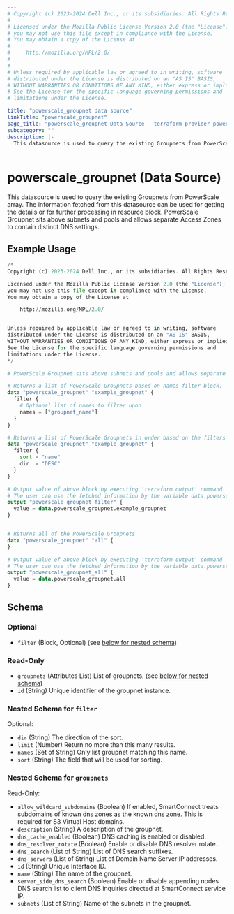 ```yaml
---
# Copyright (c) 2023-2024 Dell Inc., or its subsidiaries. All Rights Reserved.
#
# Licensed under the Mozilla Public License Version 2.0 (the "License");
# you may not use this file except in compliance with the License.
# You may obtain a copy of the License at
#
#     http://mozilla.org/MPL/2.0/
#
#
# Unless required by applicable law or agreed to in writing, software
# distributed under the License is distributed on an "AS IS" BASIS,
# WITHOUT WARRANTIES OR CONDITIONS OF ANY KIND, either express or implied.
# See the License for the specific language governing permissions and
# limitations under the License.

title: "powerscale_groupnet data source"
linkTitle: "powerscale_groupnet"
page_title: "powerscale_groupnet Data Source - terraform-provider-powerscale"
subcategory: ""
description: |-
  This datasource is used to query the existing Groupnets from PowerScale array. The information fetched from this datasource can be used for getting the details or for further processing in resource block. PowerScale Groupnet sits above subnets and pools and allows separate Access Zones to contain distinct DNS settings.
---
```


# powerscale_groupnet (Data Source)

This datasource is used to query the existing Groupnets from PowerScale array. The information fetched from this datasource can be used for getting the details or for further processing in resource block. PowerScale Groupnet sits above subnets and pools and allows separate Access Zones to contain distinct DNS settings.

## Example Usage

```terraform
/*
Copyright (c) 2023-2024 Dell Inc., or its subsidiaries. All Rights Reserved.

Licensed under the Mozilla Public License Version 2.0 (the "License");
you may not use this file except in compliance with the License.
You may obtain a copy of the License at

    http://mozilla.org/MPL/2.0/


Unless required by applicable law or agreed to in writing, software
distributed under the License is distributed on an "AS IS" BASIS,
WITHOUT WARRANTIES OR CONDITIONS OF ANY KIND, either express or implied.
See the License for the specific language governing permissions and
limitations under the License.
*/

# PowerScale Groupnet sits above subnets and pools and allows separate Access Zones to contain distinct DNS settings.

# Returns a list of PowerScale Groupnets based on names filter block. 
data "powerscale_groupnet" "example_groupnet" {
  filter {
    # Optional list of names to filter upon
    names = ["groupnet_name"]
  }
}

# Returns a list of PowerScale Groupnets in order based on the filters in the filter block. 
data "powerscale_groupnet" "example_groupnet" {
  filter {
    sort = "name"
    dir  = "DESC"
  }
}

# Output value of above block by executing 'terraform output' command.
# The user can use the fetched information by the variable data.powerscale_groupnet.example_groupnet
output "powerscale_groupnet_filter" {
  value = data.powerscale_groupnet.example_groupnet
}


# Returns all of the PowerScale Groupnets
data "powerscale_groupnet" "all" {
}

# Output value of above block by executing 'terraform output' command
# The user can use the fetched information by the variable data.powerscale_groupnet.all
output "powerscale_groupnet_all" {
  value = data.powerscale_groupnet.all
}
```

<!-- schema generated by tfplugindocs -->
## Schema

### Optional

- `filter` (Block, Optional) (see [below for nested schema](#nestedblock--filter))

### Read-Only

- `groupnets` (Attributes List) List of groupnets. (see [below for nested schema](#nestedatt--groupnets))
- `id` (String) Unique identifier of the groupnet instance.

<a id="nestedblock--filter"></a>
### Nested Schema for `filter`

Optional:

- `dir` (String) The direction of the sort.
- `limit` (Number) Return no more than this many results.
- `names` (Set of String) Only list groupnet matching this name.
- `sort` (String) The field that will be used for sorting.


<a id="nestedatt--groupnets"></a>
### Nested Schema for `groupnets`

Read-Only:

- `allow_wildcard_subdomains` (Boolean) If enabled, SmartConnect treats subdomains of known dns zones as the known dns zone. This is required for S3 Virtual Host domains.
- `description` (String) A description of the groupnet.
- `dns_cache_enabled` (Boolean) DNS caching is enabled or disabled.
- `dns_resolver_rotate` (Boolean) Enable or disable DNS resolver rotate.
- `dns_search` (List of String) List of DNS search suffixes.
- `dns_servers` (List of String) List of Domain Name Server IP addresses.
- `id` (String) Unique Interface ID.
- `name` (String) The name of the groupnet.
- `server_side_dns_search` (Boolean) Enable or disable appending nodes DNS search list to client DNS inquiries directed at SmartConnect service IP.
- `subnets` (List of String) Name of the subnets in the groupnet.